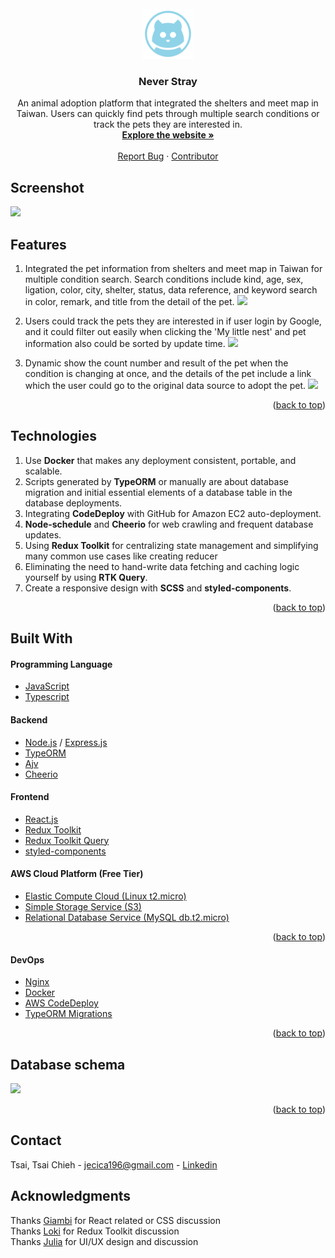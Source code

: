 <!-- PROJECT LOGO -->
<br />
<div align="center">
  <a href="https://github.com/TsaiTsaiChieh/never-stray">
    <img src="frontend/public/images/logo.png" alt="Logo" width="80" height="80">
  </a>

  <h3 align="center">Never Stray</h3>

  <p align="center">
    An animal adoption platform that integrated the shelters and meet map in Taiwan. Users can quickly find pets through multiple search conditions or track the pets they are interested in.
    <br />
    <a href="https://never-stray.com/"><strong>Explore the website »</strong></a>
    <br />
    <br />
    <a href="https://github.com/TsaiTsaiChieh/never-stray/issues" target="_blank">Report Bug</a>
    ·
    <a href="https://skyline.github.com/TsaiTsaiChieh/2022?annotation0=2022-02-06,2022-05-14,never-stray%20project" target="_blank">Contributor</a>
  </p>
</div>

<!-- GETTING STARTED -->
<!-- SCREENSHOT -->

## Screenshot
![](https://s3.us-west-2.amazonaws.com/secure.notion-static.com/800d56cb-e1a5-41da-bc11-c7131a7e7bb2/Untitled.png?X-Amz-Algorithm=AWS4-HMAC-SHA256&X-Amz-Content-Sha256=UNSIGNED-PAYLOAD&X-Amz-Credential=AKIAT73L2G45EIPT3X45%2F20220515%2Fus-west-2%2Fs3%2Faws4_request&X-Amz-Date=20220515T022837Z&X-Amz-Expires=86400&X-Amz-Signature=4ebb9b1e131f604362839a0ea134d4188f78c9dc749ff283d87a2e04df1b1738&X-Amz-SignedHeaders=host&response-content-disposition=filename%20%3D%22Untitled.png%22&x-id=GetObject)
<!-- FEATURES -->
## Features

1. Integrated the pet information from shelters and meet map in Taiwan for multiple condition search. Search conditions include kind, age, sex, ligation, color, city, shelter, status, data reference, and keyword search in color, remark, and title from the detail of the pet.
![](https://s3.us-west-2.amazonaws.com/secure.notion-static.com/d451f9fe-9c04-44cb-9a7c-863842244f9a/feature1.gif?X-Amz-Algorithm=AWS4-HMAC-SHA256&X-Amz-Content-Sha256=UNSIGNED-PAYLOAD&X-Amz-Credential=AKIAT73L2G45EIPT3X45%2F20220514%2Fus-west-2%2Fs3%2Faws4_request&X-Amz-Date=20220514T171019Z&X-Amz-Expires=86400&X-Amz-Signature=e564e8ff09ba3e50859482de60440ca6ea6fa808e8154750f0314200104d5c27&X-Amz-SignedHeaders=host&response-content-disposition=filename%20%3D%22feature1.gif%22&x-id=GetObject)

2. Users could track the pets they are interested in if user login by Google, and it could filter out easily when clicking the 'My little nest' and pet information also could be sorted by update time.
![](https://s3.us-west-2.amazonaws.com/secure.notion-static.com/121c4e48-d1ba-43af-8e8c-2c4715b65ae5/feature2.gif?X-Amz-Algorithm=AWS4-HMAC-SHA256&X-Amz-Content-Sha256=UNSIGNED-PAYLOAD&X-Amz-Credential=AKIAT73L2G45EIPT3X45%2F20220514%2Fus-west-2%2Fs3%2Faws4_request&X-Amz-Date=20220514T171033Z&X-Amz-Expires=86400&X-Amz-Signature=04a2466b483fb5fbf02acb18419ee44c581293136b5ab85b418df006940ae992&X-Amz-SignedHeaders=host&response-content-disposition=filename%20%3D%22feature2.gif%22&x-id=GetObject)
3. Dynamic show the count number and result of the pet when the condition is changing at once, and the details of the pet include a link which the user could go to the original data source to adopt the pet.
![](https://s3.us-west-2.amazonaws.com/secure.notion-static.com/9cb9a060-a73e-444e-9b54-c73812399f28/feature3.gif?X-Amz-Algorithm=AWS4-HMAC-SHA256&X-Amz-Content-Sha256=UNSIGNED-PAYLOAD&X-Amz-Credential=AKIAT73L2G45EIPT3X45%2F20220514%2Fus-west-2%2Fs3%2Faws4_request&X-Amz-Date=20220514T171155Z&X-Amz-Expires=86400&X-Amz-Signature=1ddca4ad2070b6e4ff76ccb5ecc733bd3c07340a6b0f01c1078fa3150473545a&X-Amz-SignedHeaders=host&response-content-disposition=filename%20%3D%22feature3.gif%22&x-id=GetObject)
<p align="right">(<a href="#top">back to top</a>)</p>
<!-- TECHNOLOGIES -->

## Technologies
1. Use **Docker** that makes any deployment consistent, portable, and scalable.
2. Scripts generated by **TypeORM** or manually are about database migration and initial essential elements of a database table in the database deployments.
3. Integrating **CodeDeploy** with GitHub for Amazon EC2 auto-deployment.
4. **Node-schedule** and **Cheerio** for web crawling and frequent database updates.
5. Using **Redux Toolkit** for centralizing state management and simplifying many common use cases like creating reducer
6. Eliminating the need to hand-write data fetching and caching logic yourself by using **RTK Query**.
6. Create a responsive design with **SCSS** and **styled-components**.

<p align="right">(<a href="#top">back to top</a>)</p>

<!-- BUILT WITH -->
## Built With

#### Programming Language

* [JavaScript](https://www.javascript.com/)
* [Typescript](https://www.typescriptlang.org/)

#### Backend
* [Node.js](https://nodejs.org/en/) / [Express.js](https://expressjs.com/)
* [TypeORM](https://typeorm.io/)
* [Ajv](https://ajv.js.org/)
* [Cheerio](https://cheerio.js.org/)

#### Frontend
* [React.js](https://reactjs.org/)
* [Redux Toolkit](https://redux-toolkit.js.org/)
* [Redux Toolkit Query](https://redux-toolkit.js.org/rtk-query/overview)
* [styled-components](https://styled-components.com/)
#### AWS Cloud Platform (Free Tier)
* [Elastic Compute Cloud (Linux t2.micro)](https://aws.amazon.com/ec2/instance-types/t2/)
* [Simple Storage Service (S3)](https://aws.amazon.com/tw/s3/)
* [Relational Database Service (MySQL db.t2.micro)](https://aws.amazon.com/tw/rds/)

<p align="right">(<a href="#top">back to top</a>)</p>

#### DevOps
* [Nginx](https://www.nginx.com/)
* [Docker](https://www.docker.com/)
* [AWS CodeDeploy](https://aws.amazon.com/tw/codedeploy/)
* [TypeORM Migrations](https://typeorm.io/migrations)

<p align="right">(<a href="#top">back to top</a>)</p>

<!-- DATABASE SCHEMA -->
## Database schema
![](https://s3.us-west-2.amazonaws.com/secure.notion-static.com/0b8cced1-def8-4bb1-96ec-7f57903b9bb4/ERD.png?X-Amz-Algorithm=AWS4-HMAC-SHA256&X-Amz-Content-Sha256=UNSIGNED-PAYLOAD&X-Amz-Credential=AKIAT73L2G45EIPT3X45%2F20220514%2Fus-west-2%2Fs3%2Faws4_request&X-Amz-Date=20220514T155634Z&X-Amz-Expires=86400&X-Amz-Signature=b40ec96bd78393fcd68ac673d9a54fb1b08dd51ee573ae5d8dc2ba28cae48eec&X-Amz-SignedHeaders=host&response-content-disposition=filename%20%3D%22ERD.png%22&x-id=GetObject)

<p align="right">(<a href="#top">back to top</a>)</p>

<!-- CONTACT -->
## Contact
Tsai, Tsai Chieh - jecica196@gmail.com - [Linkedin](https://www.linkedin.com/in/%E9%87%87%E6%BD%94-%E8%94%A1-211aa6151/)

<!-- ACKNOWLEDGMENTS -->
## Acknowledgments
Thanks [Giambi](https://www.linkedin.com/in/giambi-huang/) for React related or CSS discussion
<br>
Thanks [Loki](https://www.linkedin.com/in/%E9%81%93%E6%B9%A7-%E9%BB%83-484b6415a/) for Redux Toolkit discussion
<br>
Thanks [Julia](https://www.linkedin.com/in/%E5%86%A0%E7%91%A9-%E6%9D%8E-a96653193/) for UI/UX design and discussion